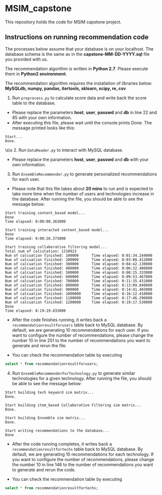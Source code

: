 # MSIM_capstone
This repository holds the code for MSIM capstone project.

## Instructions on running recommendation code

The processes below assume that your database is on your localhost. The database schema is the same as in the **capstone-MM-DD-YYYY.sql** file you provided with us.

The recommendation algorithm is written in **Python 2.7**. Please execute them in **Python2 environment**.

The recommendation algorithm requires the installation of libraries below:
**MySQLdb, numpy, pandas, itertools, sklearn, scipy, re, csv**

1. Run ``preprocess.py`` to calculate score data and write back the score table to the database.
  * Please replace the parameters **host**, **user**, **passwd** and **db** in line 22 and 85 with your own information.
  * After executing this file, please wait until the console prints Done. The message printed looks like this:
```
Start...
Done.
```
\s\s
2. Run ``DataReader.py`` to interact with MySQL database.
  * Please replace the parameters **host**, **user**, **passwd** and **db** with your own information.


3. Run ``EnsembleRecommender.py`` to generate personalized recommendations for each user.
  * Please note that this file takes about **20 mins** to run and is expected to take more time when the number of users and technologies increase in the database. After running the file, you should be able to see the message below:
  ```
Start training content_based model...
Done
Time elapsed: 0:00:00.363000

Start training interacted content_based model...
Done
Time elapsed: 0:00:26.373000

Start training collaborative filtering model...
Total num of calculation: 1210923
Num of calcuation finished: 100000      Time elapsed: 0:01:34.244000
Num of calcuation finished: 200000      Time elapsed: 0:03:08.412000
Num of calcuation finished: 300000      Time elapsed: 0:04:42.130000
Num of calcuation finished: 400000      Time elapsed: 0:06:22.406000
Num of calcuation finished: 500000      Time elapsed: 0:08:15.333000
Num of calcuation finished: 600000      Time elapsed: 0:09:53.467000
Num of calcuation finished: 700000      Time elapsed: 0:11:35.431000
Num of calcuation finished: 800000      Time elapsed: 0:13:09.840000
Num of calcuation finished: 900000      Time elapsed: 0:14:41.403000
Num of calcuation finished: 1000000     Time elapsed: 0:16:12.410000
Num of calcuation finished: 1100000     Time elapsed: 0:17:46.296000
Num of calcuation finished: 1200000     Time elapsed: 0:19:17.530000
Done
Time elapsed: 0:19:19.833000
```
  * After the code finishes running, it writes back a ``recommendationresultforusers`` table back to MySQL database. By default, we are generating 10 recommendations for each user. If you want to configure the number of recommendations, please change the number 10 in line 251 to the number of recommendations you want to generate and rerun the file.

  * You can check the recommendation table by executing
```sql
select * from recommendationresultforusers;
```


4. Run ``EnsembleRecommenderForTechnology.py`` to generate similar technologies for a given technology.
After running the file, you should be able to see the message below:
```
Start building tech keyword sim matrix...
Done.

Start building item_based Collaborative Filtering sim matrix...
Done.

Start building Ensemble sim matrix...
Done.

Start writing recommendations to the database...
Done
```
  * After the code running completes, it writes back a ``recommendationresultfortechs`` table back to MySQL database. By default, we are generating 10 recommendations for each technology. If you want to configure the number of recommendations, please change the number 10 in line 146 to the number of recommendations you want to generate and rerun the code.

  * You can check the recommendation table by executing
```sql
select * from recommendationresultfortechs;
```
